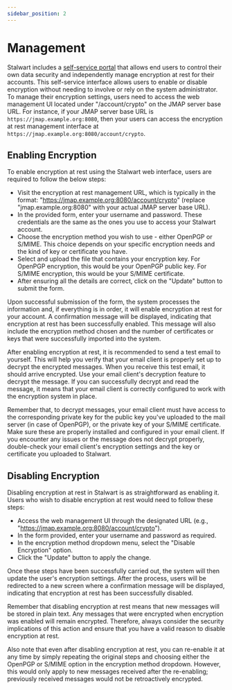 ```yaml
---
sidebar_position: 2
---
```


# Management

Stalwart includes a [self-service portal](/docs/management/webadmin/selfservice) that allows end users to control their own data security and independently manage encryption at rest for their accounts. This self-service interface allows users to enable or disable encryption without needing to involve or rely on the system administrator. To manage their encryption settings, users need to access the web management UI located under "/account/crypto" on the JMAP server base URL. For instance, if your JMAP server base URL is `https://jmap.example.org:8080`, then your users can access the encryption at rest management interface at `https://jmap.example.org:8080/account/crypto`.

## Enabling Encryption

To enable encryption at rest using the Stalwart web interface, users are required to follow the below steps:

- Visit the encryption at rest management URL, which is typically in the format: "https://jmap.example.org:8080/account/crypto" (replace "jmap.example.org:8080" with your actual JMAP server base URL).
- In the provided form, enter your username and password. These credentials are the same as the ones you use to access your Stalwart account.
- Choose the encryption method you wish to use - either OpenPGP or S/MIME. This choice depends on your specific encryption needs and the kind of key or certificate you have.
- Select and upload the file that contains your encryption key. For OpenPGP encryption, this would be your OpenPGP public key. For S/MIME encryption, this would be your S/MIME certificate.
- After ensuring all the details are correct, click on the "Update" button to submit the form.

Upon successful submission of the form, the system processes the information and, if everything is in order, it will enable encryption at rest for your account. A confirmation message will be displayed, indicating that encryption at rest has been successfully enabled. This message will also include the encryption method chosen and the number of certificates or keys that were successfully imported into the system.

After enabling encryption at rest, it is recommended to send a test email to yourself. This will help you verify that your email client is properly set up to decrypt the encrypted messages. When you receive this test email, it should arrive encrypted. Use your email client's decryption feature to decrypt the message. If you can successfully decrypt and read the message, it means that your email client is correctly configured to work with the encryption system in place.

Remember that, to decrypt messages, your email client must have access to the corresponding private key for the public key you've uploaded to the mail server (in case of OpenPGP), or the private key of your S/MIME certificate. Make sure these are properly installed and configured in your email client. If you encounter any issues or the message does not decrypt properly, double-check your email client's encryption settings and the key or certificate you uploaded to Stalwart. 

## Disabling Encryption

Disabling encryption at rest in Stalwart is as straightforward as enabling it. Users who wish to disable encryption at rest would need to follow these steps:

- Access the web management UI through the designated URL (e.g., "https://jmap.example.org:8080/account/crypto"). 
- In the form provided, enter your username and password as required.
- In the encryption method dropdown menu, select the "Disable Encryption" option. 
- Click the "Update" button to apply the change. 

Once these steps have been successfully carried out, the system will then update the user's encryption settings. After the process, users will be redirected to a new screen where a confirmation message will be displayed, indicating that encryption at rest has been successfully disabled.

Remember that disabling encryption at rest means that new messages will be stored in plain text. Any messages that were encrypted when encryption was enabled will remain encrypted. Therefore, always consider the security implications of this action and ensure that you have a valid reason to disable encryption at rest.

Also note that even after disabling encryption at rest, you can re-enable it at any time by simply repeating the original steps and choosing either the OpenPGP or S/MIME option in the encryption method dropdown. However, this would only apply to new messages received after the re-enabling; previously received messages would not be retroactively encrypted.

